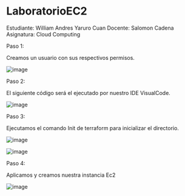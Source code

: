# LaboratorioEC2

Estudiante: William Andres Yaruro Cuan
Docente: Salomon Cadena
Asignatura: Cloud Computing


Paso 1:

Creamos un usuario con sus respectivos permisos.

![image](https://user-images.githubusercontent.com/52756461/202365196-6099be38-aaa0-4740-91f5-7919606b9bd2.png)

Paso 2: 

El siguiente código será el ejecutado por nuestro IDE VisualCode.

![image](https://user-images.githubusercontent.com/52756461/202365263-0c08fe7f-d2bc-4ef7-b67c-2fd100475e60.png)

Paso 3:

Ejecutamos el comando Init de terraform para inicializar el directorio. 

![image](https://user-images.githubusercontent.com/52756461/202365335-c1b5fb6f-edcb-434a-ab83-8a1373800410.png)

![image](https://user-images.githubusercontent.com/52756461/202365354-12e5709b-8402-447d-9a60-19e79a720e8c.png)


Paso 4:
 
Aplicamos y creamos nuestra instancia Ec2
 
![image](https://user-images.githubusercontent.com/52756461/202365374-cb593fc0-9ba8-4bcf-ac1e-a5c997490f04.png)


